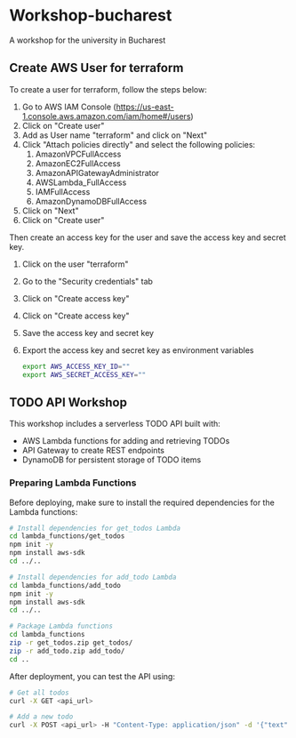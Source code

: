 # Workshop-bucharest

A workshop for the university in Bucharest

## Create AWS User for terraform

To create a user for terraform, follow the steps below:

1. Go to AWS IAM Console (https://us-east-1.console.aws.amazon.com/iam/home#/users)
2. Click on "Create user"
3. Add as User name "terraform" and click on "Next"
4. Click "Attach policies directly" and select the following policies:
   1. AmazonVPCFullAccess
   2. AmazonEC2FullAccess
   3. AmazonAPIGatewayAdministrator
   4. AWSLambda_FullAccess
   5. IAMFullAccess
   6. AmazonDynamoDBFullAccess
5. Click on "Next"
6. Click on "Create user"

Then create an access key for the user and save the access key and secret key.

1. Click on the user "terraform"
2. Go to the "Security credentials" tab
3. Click on "Create access key"
4. Click on "Create access key"
5. Save the access key and secret key
6. Export the access key and secret key as environment variables

    ```bash
    export AWS_ACCESS_KEY_ID=""
    export AWS_SECRET_ACCESS_KEY=""
    ```

## TODO API Workshop

This workshop includes a serverless TODO API built with:

- AWS Lambda functions for adding and retrieving TODOs
- API Gateway to create REST endpoints
- DynamoDB for persistent storage of TODO items

### Preparing Lambda Functions

Before deploying, make sure to install the required dependencies for the Lambda functions:

```bash
# Install dependencies for get_todos Lambda
cd lambda_functions/get_todos
npm init -y
npm install aws-sdk
cd ../..

# Install dependencies for add_todo Lambda
cd lambda_functions/add_todo
npm init -y
npm install aws-sdk
cd ../..

# Package Lambda functions
cd lambda_functions
zip -r get_todos.zip get_todos/
zip -r add_todo.zip add_todo/
cd ..
````

After deployment, you can test the API using:

```bash
# Get all todos
curl -X GET <api_url>

# Add a new todo
curl -X POST <api_url> -H "Content-Type: application/json" -d '{"text": "New todo item"}'

